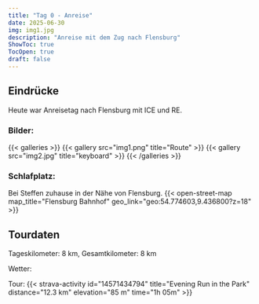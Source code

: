 ```yaml
---
title: "Tag 0 - Anreise"
date: 2025-06-30
img: img1.jpg
description: "Anreise mit dem Zug nach Flensburg"
ShowToc: true
TocOpen: true
draft: false
---
```


## Eindrücke
Heute war Anreisetag nach Flensburg mit ICE und RE.

### Bilder:
{{< galleries >}}
{{< gallery src="img1.png" title="Route" >}}
{{< gallery src="img2.jpg" title="keyboard" >}}
{{< /galleries >}}

### Schlafplatz: 
Bei Steffen zuhause in der Nähe von Flensburg.
{{< open-street-map map_title="Flensburg Bahnhof" geo_link="geo:54.774603,9.436800?z=18" >}}


## Tourdaten
Tageskilometer: 8 km, Gesamtkilometer: 8 km

Wetter: 

Tour:
{{< strava-activity id="14571434794" title="Evening Run in the Park" distance="12.3 km" elevation="85 m" time="1h 05m" >}}


